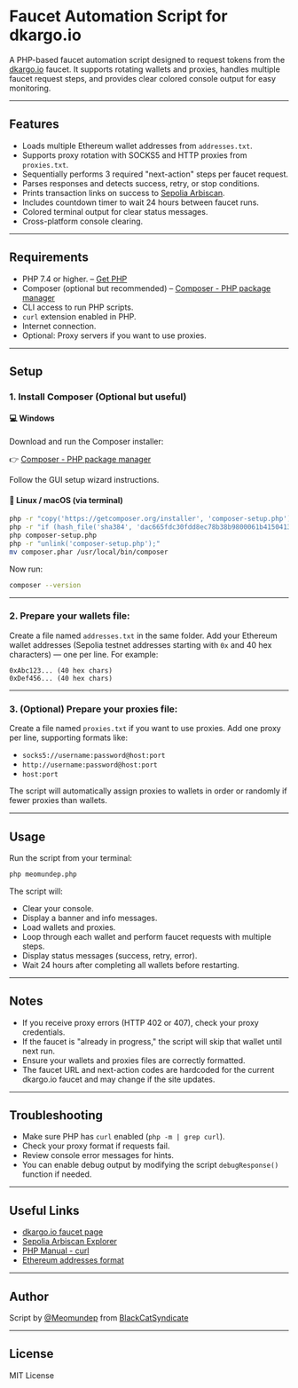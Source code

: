 # Faucet Automation Script for dkargo.io

A PHP-based faucet automation script designed to request tokens from the [dkargo.io](https://dkargo.io/en/developers/faucet) faucet. It supports rotating wallets and proxies, handles multiple faucet request steps, and provides clear colored console output for easy monitoring.

---

## Features

* Loads multiple Ethereum wallet addresses from `addresses.txt`.
* Supports proxy rotation with SOCKS5 and HTTP proxies from `proxies.txt`.
* Sequentially performs 3 required "next-action" steps per faucet request.
* Parses responses and detects success, retry, or stop conditions.
* Prints transaction links on success to [Sepolia Arbiscan](https://sepolia.arbiscan.io/tx/).
* Includes countdown timer to wait 24 hours between faucet runs.
* Colored terminal output for clear status messages.
* Cross-platform console clearing.

---

## Requirements

* PHP 7.4 or higher. – [Get PHP](https://t.me/KeoAirDropFreeNe/257/73708)
* Composer (optional but recommended) – [Composer - PHP package manager](https://t.me/KeoAirDropFreeNe/257/73710)
* CLI access to run PHP scripts.
* `curl` extension enabled in PHP.
* Internet connection.
* Optional: Proxy servers if you want to use proxies.

---

## Setup

### 1. Install Composer (Optional but useful)

#### 💻 Windows

Download and run the Composer installer:

👉 [Composer - PHP package manager](https://t.me/KeoAirDropFreeNe/257/73710)

Follow the GUI setup wizard instructions.

#### 🐧 Linux / macOS (via terminal)

```bash
php -r "copy('https://getcomposer.org/installer', 'composer-setup.php');"
php -r "if (hash_file('sha384', 'dac665fdc30fdd8ec78b38b9800061b4150413ff2e3b6f88543c636f7cd84f6db9189d43a81e5503cda447da73c7e5b6') === 'dac665fdc30fdd8ec78b38b9800061b4150413ff2e3b6f88543c636f7cd84f6db9189d43a81e5503cda447da73c7e5b6') { echo 'Installer verified'.PHP_EOL; } else { echo 'Installer corrupt'.PHP_EOL; unlink('composer-setup.php'); exit(1); }"
php composer-setup.php
php -r "unlink('composer-setup.php');"
mv composer.phar /usr/local/bin/composer
```

Now run:

```bash
composer --version
```

---

### 2. Prepare your wallets file:

Create a file named `addresses.txt` in the same folder. Add your Ethereum wallet addresses (Sepolia testnet addresses starting with `0x` and 40 hex characters) — one per line. For example:

```
0xAbc123... (40 hex chars)
0xDef456... (40 hex chars)
```

---

### 3. (Optional) Prepare your proxies file:

Create a file named `proxies.txt` if you want to use proxies. Add one proxy per line, supporting formats like:

* `socks5://username:password@host:port`
* `http://username:password@host:port`
* `host:port`

The script will automatically assign proxies to wallets in order or randomly if fewer proxies than wallets.

---

## Usage

Run the script from your terminal:

```bash
php meomundep.php
```

The script will:

* Clear your console.
* Display a banner and info messages.
* Load wallets and proxies.
* Loop through each wallet and perform faucet requests with multiple steps.
* Display status messages (success, retry, error).
* Wait 24 hours after completing all wallets before restarting.

---

## Notes

* If you receive proxy errors (HTTP 402 or 407), check your proxy credentials.
* If the faucet is "already in progress," the script will skip that wallet until next run.
* Ensure your wallets and proxies files are correctly formatted.
* The faucet URL and next-action codes are hardcoded for the current dkargo.io faucet and may change if the site updates.

---

## Troubleshooting

* Make sure PHP has `curl` enabled (`php -m | grep curl`).
* Check your proxy format if requests fail.
* Review console error messages for hints.
* You can enable debug output by modifying the script `debugResponse()` function if needed.

---

## Useful Links

* [dkargo.io faucet page](https://dkargo.io/en/developers/faucet)
* [Sepolia Arbiscan Explorer](https://sepolia.arbiscan.io/)
* [PHP Manual - curl](https://www.php.net/manual/en/book.curl.php)
* [Ethereum addresses format](https://ethereum.org/en/developers/docs/accounts/)

---

## Author

Script by [@Meomundep](https://t.me/MeoMunDep) from [BlackCatSyndicate](https://t.me/KeoAirDropFreeNe)

---

## License

MIT License
